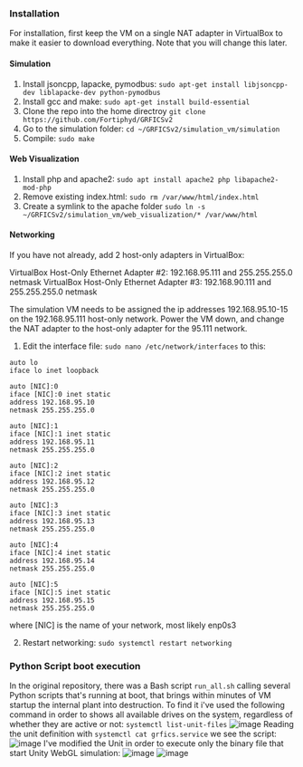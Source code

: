 ### Installation
For installation, first keep the VM on a single NAT adapter in VirtualBox to make it easier to download everything. Note that you will change this later.

#### Simulation
1. Install jsoncpp, lapacke, pymodbus: `sudo apt-get install libjsoncpp-dev liblapacke-dev python-pymodbus`
2. Install gcc and make: `sudo apt-get install build-essential`
3. Clone the repo into the home directroy `git clone https://github.com/Fortiphyd/GRFICSv2`
4. Go to the simulation folder: `cd ~/GRFICSv2/simulation_vm/simulation`
5. Compile: `sudo make`

#### Web Visualization
1. Install php and apache2: `sudo apt install apache2 php libapache2-mod-php`
2. Remove existing index.html: `sudo rm /var/www/html/index.html`
3. Create a symlink to the apache folder `sudo ln -s ~/GRFICSv2/simulation_vm/web_visualization/* /var/www/html`

#### Networking
If you have not already, add 2 host-only adapters in VirtualBox:

VirtualBox Host-Only Ethernet Adapter #2: 192.168.95.111 and 255.255.255.0 netmask
VirtualBox Host-Only Ethernet Adapter #3: 192.168.90.111 and 255.255.255.0 netmask

The simulation VM needs to be assigned the ip addresses 192.168.95.10-15 on the 192.168.95.111 host-only network. Power the VM down, and change the NAT adapter to the host-only adapter for the 95.111 network. 

1. Edit the interface file: `sudo nano /etc/network/interfaces` to this:
 ```
auto lo
iface lo inet loopback

auto [NIC]:0
iface [NIC]:0 inet static
address 192.168.95.10
netmask 255.255.255.0

auto [NIC]:1
iface [NIC]:1 inet static
address 192.168.95.11
netmask 255.255.255.0

auto [NIC]:2
iface [NIC]:2 inet static
address 192.168.95.12
netmask 255.255.255.0

auto [NIC]:3
iface [NIC]:3 inet static
address 192.168.95.13
netmask 255.255.255.0

auto [NIC]:4
iface [NIC]:4 inet static
address 192.168.95.14
netmask 255.255.255.0

auto [NIC]:5
iface [NIC]:5 inet static
address 192.168.95.15
netmask 255.255.255.0
```
where [NIC] is the name of your network, most likely enp0s3

2. Restart networking: `sudo systemctl restart networking`

### Python Script boot execution
In the original repository, there was a Bash script `run_all.sh` calling several Python scripts that's running at boot, that brings within minutes of VM startup the internal plant into destruction. To find it i've used the following command in order to shows all available drives on the system, regardless of whether they are active or not:
`systemctl list-unit-files`
![image](https://github.com/user-attachments/assets/2b271bd7-9379-4c89-8abf-9d6814add3b9)
Reading the unit definition with `systemctl cat grfics.service` we see the script:
![image](https://github.com/user-attachments/assets/1f5a98e8-bab6-43be-9593-830aa8e80eff)
I've modified the Unit in order to execute only the binary file that start Unity WebGL simulation:
![image](https://github.com/user-attachments/assets/717b5bff-fda5-4bbc-9b0b-f4616bb4a5fd)
![image](https://github.com/user-attachments/assets/b5d00896-3daf-47df-9241-abe297d23952)

